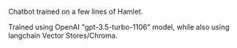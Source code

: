 Chatbot trained on a few lines of Hamlet.

Trained using OpenAI "gpt-3.5-turbo-1106" model, while also using langchain Vector Stores/Chroma.
